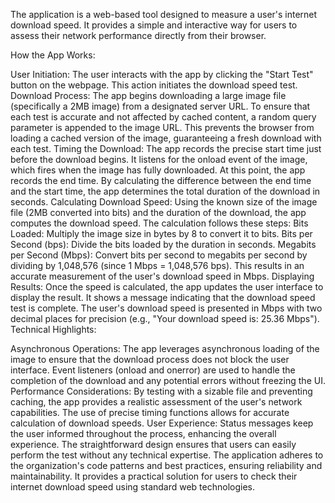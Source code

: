 The application is a web-based tool designed to measure a user's internet download speed. It provides a simple and interactive way for users to assess their network performance directly from their browser.

How the App Works:

User Initiation:
The user interacts with the app by clicking the "Start Test" button on the webpage. This action initiates the download speed test.
Download Process:
The app begins downloading a large image file (specifically a 2MB image) from a designated server URL. To ensure that each test is accurate and not affected by cached content, a random query parameter is appended to the image URL. This prevents the browser from loading a cached version of the image, guaranteeing a fresh download with each test.
Timing the Download:
The app records the precise start time just before the download begins.
It listens for the onload event of the image, which fires when the image has fully downloaded. At this point, the app records the end time.
By calculating the difference between the end time and the start time, the app determines the total duration of the download in seconds.
Calculating Download Speed:
Using the known size of the image file (2MB converted into bits) and the duration of the download, the app computes the download speed.
The calculation follows these steps:
Bits Loaded: Multiply the image size in bytes by 8 to convert it to bits.
Bits per Second (bps): Divide the bits loaded by the duration in seconds.
Megabits per Second (Mbps): Convert bits per second to megabits per second by dividing by 1,048,576 (since 1 Mbps = 1,048,576 bps).
This results in an accurate measurement of the user's download speed in Mbps.
Displaying Results:
Once the speed is calculated, the app updates the user interface to display the result.
It shows a message indicating that the download speed test is complete.
The user's download speed is presented in Mbps with two decimal places for precision (e.g., "Your download speed is: 25.36 Mbps").
Technical Highlights:

Asynchronous Operations:
The app leverages asynchronous loading of the image to ensure that the download process does not block the user interface.
Event listeners (onload and onerror) are used to handle the completion of the download and any potential errors without freezing the UI.
Performance Considerations:
By testing with a sizable file and preventing caching, the app provides a realistic assessment of the user's network capabilities.
The use of precise timing functions allows for accurate calculation of download speeds.
User Experience:
Status messages keep the user informed throughout the process, enhancing the overall experience.
The straightforward design ensures that users can easily perform the test without any technical expertise.
The application adheres to the organization's code patterns and best practices, ensuring reliability and maintainability. It provides a practical solution for users to check their internet download speed using standard web technologies.
